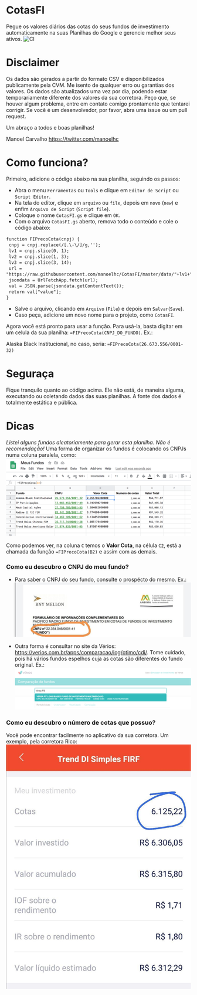 # CotasFI
Pegue os valores diários das cotas do seus fundos de investimento automaticamente na suas Planilhas do Google e gerencie melhor seus ativos. ![CI](https://github.com/manoelhc/CotasFI/workflows/CI/badge.svg)

#  Disclaimer

Os dados são gerados a partir do formato CSV e disponibilizados publicamente pela CVM. Me isento de qualquer erro ou garantias dos valores. Os dados são atualizados uma vez por dia, podendo estar temporariamente diferente dos valores da sua corretora. Peço que, se houver algum problema, entre em contato comigo prontamente que tentarei corrigir. Se você é um desenvolvedor, por favor, abra uma issue ou um pull request.

Um abraço a todos e boas planilhas! 

Manoel Carvalho
https://twitter.com/manoelhc

# Como funciona?

Primeiro, adicione o código abaixo na sua planilha, seguindo os passos:
 * Abra o menu `Ferramentas` ou `Tools` e clique em `Editor de Script` ou `Script Editor`. 
 * Na tela do editor, clique em `arquivo` ou `file`, depois em `novo` (`new`) e enfim `Arquivo de Script` (`Script file`).
 * Coloque o nome `CotasFI.gs` e clique em `OK`.
 * Com o arquivo `CotasFI.gs` aberto, remova todo o conteúdo e cole o código abaixo:

 ```
function FIPrecoCota(cnpj) {
  cnpj = cnpj.replace(/[.\-\/]/g,'');
  lv1 = cnpj.slice(0, 1);
  lv2 = cnpj.slice(1, 3);
  lv3 = cnpj.slice(3, 14);
  url = "https://raw.githubusercontent.com/manoelhc/CotasFI/master/data/"+lv1+"/"+lv2+"/"+lv3+"/values.json";
  jsondata = UrlFetchApp.fetch(url);
  val = JSON.parse(jsondata.getContentText());
  return val["value"];
}
```

 * Salve o arquivo, clicando em `Arquivo` (`File`) e depois em `Salvar`(`Save`).
 * Caso peça, adicione um novo nome para o projeto, como `CotasFI`.

Agora você está pronto para usar a função. Para usá-la, basta digitar em um celula da sua planilha: `=FIPrecoCota(CNPJ_DO_FUNDO)`. Ex.:

Alaska Black Institucional, no caso, seria: `=FIPrecoCota(26.673.556/0001-32)`

# Seguraça

Fique tranquilo quanto ao código acima. Ele não está, de maneira alguma, executando ou coletando dados das suas planilhas. A fonte dos dados é totalmente estática e pública.

# Dicas
*Listei alguns fundos aleatoriamente para gerar esta planilha. Não é recomendação!*
Uma forma de organizar os fundos é colocando os CNPJs numa coluna paralela, como:
![Planilha](./imgs/ex1.png)

Como podemos ver, na coluna `C` temos o __Valor Cota__, na célula `C2`, está a chamada da função `=FIPrecoCota(B2)` e assim com as demais.

### Como eu descubro o CNPJ do meu fundo? 
 * Para saber o CNPJ do seu fundo, consulte o prospécto do mesmo. Ex.:
![Prospecto](./imgs/ex2.jpg)

 * Outra forma é consultar no site da Vérios: https://verios.com.br/apps/comparacao/log/otimo/cdi/. Tome cuidado, pois há vários fundos espelhos cuja as cotas são diferentes do fundo original. Ex.:
 ![verios](./imgs/ex3.png)

### Como eu descubro o número de cotas que possuo?

Você pode encontrar facilmente no aplicativo da sua corretora. Um exemplo, pela corretora Rico:
![verios](./imgs/ex4.jpg)
